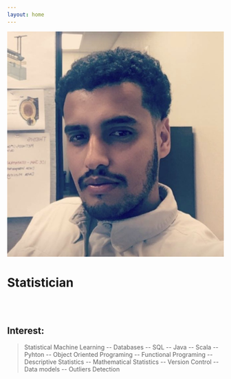 ```yaml
---
layout: home
---
```

<img src="KerviPicture.png" class="kervi-portrait"/>

<h1 class="kervi-title">Statistician</h1>

<br/>
<br/>

## Interest:
> Statistical Machine Learning -- Databases -- SQL --
> Java -- Scala -- Pyhton -- Object Oriented Programing -- Functional Programing -- Descriptive Statistics -- Mathematical Statistics -- Version Control -- Data models -- Outliers Detection 
